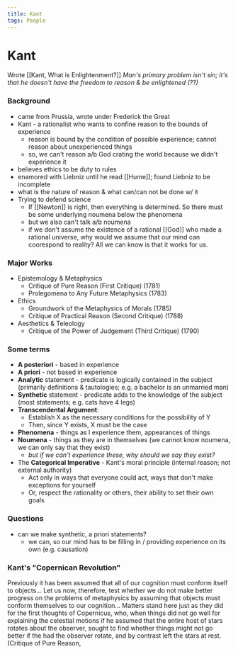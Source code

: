 ```yaml
---
title: Kant
tags: People
---
```


# Kant
Wrote [[Kant, What is Enlightenment?]]
*Man's primary problem isn't sin; it's that he doesn't have the freedom to reason & be enlightened (??)*

### Background
- came from Prussia, wrote under Frederick the Great
- Kant - a rationalist who wants to confine reason to the bounds of experience
	- reason is bound by the condition of possible experience; cannot reason about unexperienced things
	- so, we can't reason a/b God crating the world because we didn't experience it
- believes ethics to be duty to rules
- enamored with Liebniz until he read [[Hume]]; found Liebniz to be incomplete
- what is the nature of reason & what can/can not be done w/ it
- Trying to defend science
	- If [[Newton]] is right, then everything is determined. So there must be some underlying noumena below the phenomena
	- but we also can't talk a/b noumena
	- if we don't assume the existence of a rational [[God]] who made a rational universe, why would we assume that our mind can coorespond to reality? All we can know is that it works for us.

### Major Works
- Epistemology & Metaphysics
	- Critique of Pure Reason (First Critique) (1781)
	- Prolegomena to Any Future Metaphysics (1783)
- Ethics
	- Groundwork of the Metaphysics of Morals (1785)
	- Critique of Practical Reason (Second Critique) (1788)
- Aesthetics & Teleology
	- Critique of the Power of Judgement (Third Critique) (1790)

### Some terms
- **A posteriori** - based in experience
- **A priori** - not based in experience
- **Analytic** statement - predicate is logically contained in the subject (primarily definitions & tautologies; e.g. a bachelor is an unmarried man)
- **Synthetic** statement - predicate adds to the knowledge of the subject (most statements; e.g. cats have 4 legs)
- **Transcendental Argument**:
	- Establish X as the necessary conditions for the possibility of Y
	- Then, since Y exists, X must be the case
- **Phenomena** - things as I experience them, appearances of things
- **Noumena** - things as they are in themselves (we cannot know noumena, we can only say that they exist)
	- *but if we can't experience these, why should we say they exist?*
- The **Categorical Imperative** - Kant's moral principle (internal reason; not external authority)
	- Act only in ways that everyone could act, ways that don't make exceptions for yourself
	- Or, respect the rationality or others, their ability to set their own goals

### Questions
- can we make synthetic, a priori statements?
	- we can, so our mind has to be filling in / providing experience on its own (e.g. causation)


### Kant's "Copernican Revolution"
Previously it has been assumed that all of our cognition must conform itself to objects… Let us now, therefore, test whether we do not make better progress on the problems of metaphysics by assuming that objects must conform themselves to our cognition… Matters stand here just as they did for the first thoughts of Copernicus, who, when things did not go well for explaining the celestial motions if he assumed that the entire host of stars rotates about the observer, sought to find whether things might not go better if the had the observer rotate, and by contrast left the stars at rest. (Critique of Pure Reason,